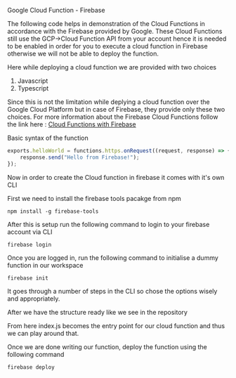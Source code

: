 Google Cloud Function - Firebase

The following code helps in demonstration of the Cloud Functions in accordance with the Firebase provided by Google.
These Cloud Functions still use the GCP->Cloud Function API from your account hence it is needed to be enabled in order for you to execute a cloud function in Firebase otherwise we will not be able to deploy the function.

Here while deploying a cloud function we are provided with two choices
1. Javascript
2. Typescript

Since this is not the limitation while deplying a cloud function over the Google Cloud Platform but in case of Firebase, they provide only these two choices.
For more information about the Firebase Cloud Functions follow the link here : <a href ="https://firebase.google.com/docs/functions">Cloud Functions with Firebase</a>

Basic syntax of the function

```Javascript
exports.helloWorld = functions.https.onRequest((request, response) => {
    response.send("Hello from Firebase!");
});
```
Now in order to create the Cloud function in firebase it comes with it's own CLI

First we need to install the firebase tools pacakge from npm
```
npm install -g firebase-tools
```

After this is setup run the following command to login to your firebase account via CLI
```
firebase login
```

Once you are logged in, run the following command to initialise a dummy function in our workspace
```
firebase init
```

It goes through a number of steps in the CLI so chose the options wisely and appropriately.

After we have the structure ready like we see in the repository

From here index.js becomes the entry point for our cloud function and thus we can play around that.

Once we are done writing our function, deploy the function using the following command
```
firebase deploy
```